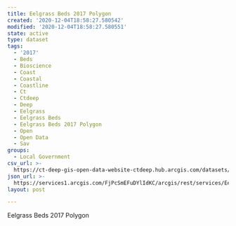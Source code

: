 ```yaml
---
title: Eelgrass Beds 2017 Polygon
created: '2020-12-04T18:58:27.580542'
modified: '2020-12-04T18:58:27.580551'
state: active
type: dataset
tags:
  - '2017'
  - Beds
  - Bioscience
  - Coast
  - Coastal
  - Coastline
  - Ct
  - Ctdeep
  - Deep
  - Eelgrass
  - Eelgrass Beds
  - Eelgrass Beds 2017 Polygon
  - Open
  - Open Data
  - Sav
groups:
  - Local Government
csv_url: >-
  https://ct-deep-gis-open-data-website-ctdeep.hub.arcgis.com/datasets/7006ac686bde43958f3e600f2062d6e6_0.csv?outSR=%7B%22latestWkid%22%3A2234%2C%22wkid%22%3A102656%7D
json_url: >-
  https://services1.arcgis.com/FjPcSmEFuDYlIdKC/arcgis/rest/services/Eelgrass_Beds_2017_Polygon/FeatureServer/0
layout: post

---
```

Eelgrass Beds 2017 Polygon
